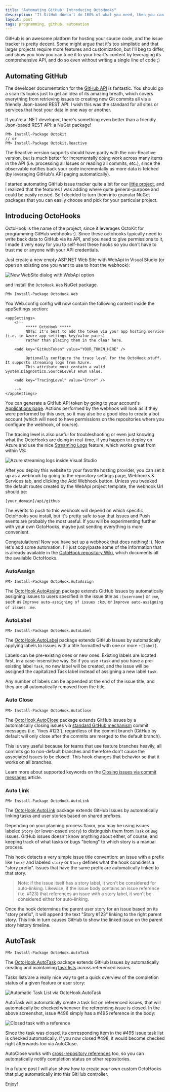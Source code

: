 ```yaml
---
title: "Automating GitHub: Introducing OctoHooks"
description: "If GitHub doesn't do 100% of what you need, then you can leverage OctoHooks and the GitHub API to automate and customize its behavior to your heart's content. In this blog post I show you how easy it is."
layout: post
tags: programming, github, automation
---
```

GitHub is an awesome platform for hosting your source code, and the issue tracker is pretty decent. Some might argue that it's too simplistic and that larger projects require more features and customization, but I'll beg to differ, and show you how you can tune it to your heart's content by leveraging its comprehensive API, and do so even without writing a single line of code ;)

## Automating GitHub

The developer documentation for the [GitHub API](http://api.github.com) is fantastic. You should go a scan its topics just to get an idea of its  amazing breath, which covers everything from retrieving issues to creating new Git commits all via a friendly Json-based REST API. I wish this was the standard for all sites or services that host your data in one way or another.

If you're a .NET developer, there's something even better than a friendly Json-based REST API: a NuGet package! 

	PM> Install-Package Octokit
	// or
	PM> Install-Package Octokit.Reactive

The Reactive version supports should have parity with the non-Reactive version, but is much better for incrementally doing work across many items in the API (i.e. processing all Issues or reading all commits, etc.), since the observable notifies back your code incrementally as more data is fetched (by leveraging GitHub's API paging automatically).

I started automating GitHub issue tracker quite a bit for our [little project](http://xamarin.com/visualstudio), and I realized that the features I was adding where quite general-purpose and could be easily reused. So I decided to turn them into granular NuGet packages that you can easily choose and pick for your particular project.

## Introducing OctoHooks

OctoHook is the name of the project, since it leverages OctoKit for programming GitHub webhooks :). Since these octohooks typically need to write back data to GitHub via its API, and you need to give permissions to it, I made it very easy for you to self-host these hooks so you don't have to trust me or anyone with your API credentials. 

Just create a new empty ASP.NET Web Site with WebApi in Visual Studio (or open an existing one you want to use to host the webhook):

![New WebSite dialog with WebApi option](http://www.cazzulino.com/img/octohooks-new-website.png)

and install the `OctoHook.Web` NuGet package. 

	PM> Install-Package OctoHook.Web

You Web.config config will now contain the following content inside the appSettings section:

	<appSettings>
		<!--
             ***** OctoHook *****
             NOTE: it's best to add the token via your app hosting service (i.e. in Azure app settings key/value pairs) 
             rather than placing them in the clear here. 
             
        <add key="GitHubToken" value="YOUR_TOKEN_HERE" />
            
             Optionally configure the trace level for the OctoHook stuff. It supports streaming logs from Azure. 
             This attribute must contain a valid System.Diagnostics.SourceLevels enum value.

        <add key="TracingLevel" value="Error" />
        
        -->
	</appSettings>

You can generate a GitHub API token by going to your account's [Applications page](https://github.com/settings/applications). Actions performed by the webhook will look as if they were performed by this user, so it may also be a good idea to create a bot account (which will need to have permissions on the repositories where you configure the webhook, of course).

The tracing level is also useful for troubleshooting or even just knowing what the OctoHooks are doing in real-time, if you happen to deploy on Azure and use the nice [Streaming Logs](http://channel9.msdn.com/Shows/Azure-Friday/Streaming-Logs-from-Azure-Web-Sites-with-David-Ebbo) feature, which works great from within VS:

![Azure streaming logs inside Visual Studio](http://www.cazzulino.com/img/azure-streaming-logs.png)

After you deploy this website to your favorite hosting provider, you can set it up as a webhook by going to the repository settings page, Webhooks & Services tab, and clicking the Add Webhook button. Unless you tweaked the default routes created by the WebApi project template, the webhook Url should be:

	[your_domain]/api/github

The events to push to this webhook will depend on which specific OctoHooks you install, but it's pretty safe to say that Issues and Push events are probably the most useful. If you will be experimenting further with your own OctoHooks, maybe just sending everything is more convenient.

Congratulations! Now you have set up a webhook that does nothing! :). Now let's add some automation. I'll just copy/paste some of the information that is already available in the [OctoHook repository Wiki](https://github.com/kzu/OctoHook/wiki), which documents all the available OctoHooks.

### AutoAssign

	PM> Install-Package OctoHook.AutoAssign

The [OctoHook.AutoAssign](https://github.com/kzu/OctoHook/wiki/AutoAssign) package extends GitHub Issues by automatically assigning issues to users specified in the issue title as `:[username]` or `:me`, such as `Improve auto-assigning of issues :kzu` or `Improve auto-assigning of issues :me`.

### AutoLabel

	PM> Install-Package OctoHook.AutoLabel

The [OctoHook.AutoLabel](https://github.com/kzu/OctoHook/wiki/AutoLabel) package extends GitHub Issues by automatically applying labels to issues with a title formatted with one or more `+[label]`.

Labels can be pre-existing ones or new ones. Existing labels are located first, in a case-insensitive way. So if you use `+task` and you have a pre-existing label `Task`, no new label will be created, and the issue will be assigned the capitalized Task label instead of assigning a new label `task`.

Any number of labels can be appended at the end of the issue title, and they are all automatically removed from the title. 

### Auto Close

	PM> Install-Package OctoHook.AutoClose

The [OctoHook.AutoClose](https://github.com/kzu/OctoHook/wiki/AutoClose) package extends GitHub Issues by a
automatically closing issues via [standard GitHub mechanism](https://help.github.com/articles/closing-issues-via-commit-messages) commit messages (i.e. 'fixes #123'), regardless of the commit branch (GitHub by default will only close after the commits are merged to the default branch).

This is very useful because for teams that use feature branches heavily, all commits go to non-default branches and therefore don't cause the associated issues to be closed. This hook changes that behavior so that it works on all branches.

Learn more about supported keywords on the [Closing issues via commit messages](https://help.github.com/articles/closing-issues-via-commit-messages) article.

### Auto Link

	PM> Install-Package OctoHook.AutoLink

The  [OctoHook.AutoLink](https://github.com/kzu/OctoHook/wiki/AutoLink) package extends GitHub Issues by automatically linking tasks and user stories based on shared prefixes. 

Depending on your planning process flavor, you may be using issues labeled `Story` (or lower-cased `story`) to distinguish them from `Task` or `Bug` issues. GitHub issues doesn't know anything about either, of course, and keeping track of what tasks or bugs "belong" to which story is a manual process.

This hook detects a very simple issue title convention: an issue with a prefix like `[uex]` and labeled `story` or `Story` defines what the hook considers a "story prefix". Issues that have the same prefix are automatically linked to that story. 

> Note: if the issue itself has a story label, it won't be considered for auto-linking. Likewise, if the issue body contains an issue reference (i.e. #123) that references an issue with a story label, it won't be considered either for auto-linking.

Once the hook determines the parent user story for an issue based on its "story prefix", it will append the text "Story #123" linking to the right parent story. This link in turn causes GitHub to show the linked issue on the parent story history timeline.

## AutoTask

	PM> Install-Package OctoHook.AutoTask

The [OctoHook.AutoTask](https://github.com/kzu/OctoHook/wiki/AutoTask) package extends GitHub Issues by automatically creating and maintaining [task lists](https://github.com/blog/1825-task-lists-in-all-markdown-documents) across referenced issues.

Tasks lists are a really nice way to get a quick overview of the completion status of a given feature or user story:

![Automatic Task List via OctoHook.AutoTask](http://www.cazzulino.com/img/octohook-autotasks.png)

AutoTask will automatically create a task list on referenced issues, that will automatically be checked whenever the referencing issue is closed. In the above screenshot, issue #496 simply has a #495 reference in the body:

![Closed task with a reference](http://www.cazzulino.com/img/octohook-autotasks-closed.png)

Since the task was closed, its corresponding item in the #495 issue task list is checked automatically. If you now closed #498, it would become checked right afterwards too via AutoClose.

AutoClose works with [cross-repository references](https://help.github.com/articles/writing-on-github/#references) too, so you can automatically notify completion status on other repositories.


In a future post I will also show how to create your own custom OctoHooks that plug automatically into this GitHub controller.

Enjoy!